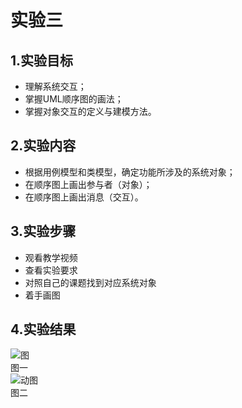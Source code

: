 # 实验三
## 1.实验目标  
- 理解系统交互；  
- 掌握UML顺序图的画法；
- 掌握对象交互的定义与建模方法。

## 2.实验内容
- 根据用例模型和类模型，确定功能所涉及的系统对象；  
- 在顺序图上画出参与者（对象）；  
- 在顺序图上画出消息（交互）。  
## 3.实验步骤  
- 观看教学视频
- 查看实验要求
- 对照自己的课题找到对应系统对象  
- 着手画图


## 4.实验结果  
![图](./)   
       图一   
![动图](./)       
  图二  

